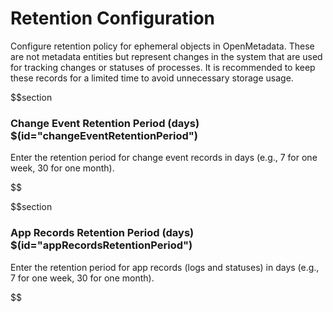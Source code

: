 # Retention Configuration

Configure retention policy for ephemeral objects in OpenMetadata. These are not metadata entities but represent changes in the system that are used for tracking changes or statuses of processes. It is recommended to keep these records for a limited time to avoid unnecessary storage usage.

$$section
### Change Event Retention Period (days) $(id="changeEventRetentionPeriod")

Enter the retention period for change event records in days (e.g., 7 for one week, 30 for one month).

$$

$$section
### App Records Retention Period (days) $(id="appRecordsRetentionPeriod")

Enter the retention period for app records (logs and statuses) in days (e.g., 7 for one week, 30 for one month).

$$